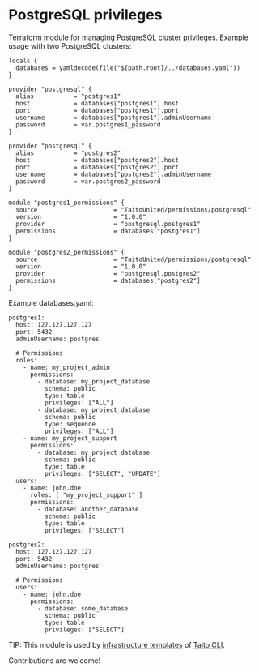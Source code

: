# PostgreSQL privileges

Terraform module for managing PostgreSQL cluster privileges. Example usage with two PostgreSQL clusters:

```
locals {
  databases = yamldecode(file("${path.root}/../databases.yaml"))
}

provider "postgresql" {
  alias           = "postgres1"
  host            = databases["postgres1"].host
  port            = databases["postgres1"].port
  username        = databases["postgres1"].adminUsername
  password        = var.postgres1_password
}

provider "postgresql" {
  alias           = "postgres2"
  host            = databases["postgres2"].host
  port            = databases["postgres2"].port
  username        = databases["postgres2"].adminUsername
  password        = var.postgres2_password
}

module "postgres1_permissions" {
  source                     = "TaitoUnited/permissions/postgresql"
  version                    = "1.0.0"
  provider                   = "postgresql.postgres1"
  permissions                = databases["postgres1"]
}

module "postgres2_permissions" {
  source                     = "TaitoUnited/permissions/postgresql"
  version                    = "1.0.0"
  provider                   = "postgresql.postgres2"
  permissions                = databases["postgres2"]
}
```

Example databases.yaml:

```
postgres1:
  host: 127.127.127.127
  port: 5432
  adminUsername: postgres

  # Permissions
  roles:
    - name: my_project_admin
      permissions:
        - database: my_project_database
          schema: public
          type: table
          privileges: ["ALL"]
        - database: my_project_database
          schema: public
          type: sequence
          privileges: ["ALL"]
    - name: my_project_support
      permissions:
        - database: my_project_database
          schema: public
          type: table
          privileges: ["SELECT", "UPDATE"]
  users:
    - name: john.doe
      roles: [ "my_project_support" ]
      permissions:
        - database: another_database
          schema: public
          type: table
          privileges: ["SELECT"]

postgres2:
  host: 127.127.127.127
  port: 5432
  adminUsername: postgres

  # Permissions
  users:
    - name: john.doe
      permissions:
        - database: some_database
          schema: public
          type: table
          privileges: ["SELECT"]
```

TIP: This module is used by [infrastructure templates](https://taitounited.github.io/taito-cli/templates#infrastructure-templates) of [Taito CLI](https://taitounited.github.io/taito-cli/).

Contributions are welcome!
